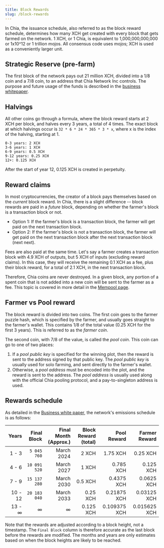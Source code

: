 ```yaml
---
title: Block Rewards
slug: /block-rewards
---
```


In Chia, the issuance schedule, also referred to as the block reward schedule, determines how many XCH get created with every block that gets farmed on the network. 1 XCH, or 1 Chia, is equivalent to 1,000,000,000,000 or 1x10^12 or 1 trillion mojos. All consensus code uses mojos; XCH is used as a conveniently larger unit.

## Strategic Reserve (pre-farm)

The first block of the network pays out 21 million XCH, divided into a 1/8 coin and a 7/8 coin, to an address that Chia Network Inc controls. The purpose and future usage of the funds is described in the [business whitepaper](https://www.chia.net/whitepaper).

## Halvings

All other coins go through a formula, where the block reward starts at 2 XCH per block, and halves every 3 years, a total of 4 times. The exact block at which halvings occur is `32 * 6 * 24 * 365 * 3 * x`, where x is the index of the halving, starting at 1.

```
0-3 years: 2 XCH
3-6 years: 1 XCH
6-9 years: 0.5 XCH
9-12 years: 0.25 XCH
12+: 0.125 XCH
```

After the start of year 12, 0.125 XCH is created in perpetuity.

## Reward claims

In most cryptocurrencies, the creator of a block pays themselves based on the _current_ block reward. In Chia, there is a slight difference -- block rewards are paid in a _future_ block, depending on whether the farmer's block is a transaction block or not.

- Option 1: If the farmer's block is a transaction block, the farmer will get paid on the next transaction block.
- Option 2: If the farmer's block is not a transaction block, the farmer will get paid on the next transaction block after the next transaction block (next next).

Fees are also paid at the same time. Let's say a farmer creates a transaction block with 4.9 XCH of outputs, but 5 XCH of inputs (excluding reward claims). In this case, they will receive the remaining 0.1 XCH as a fee, plus their block reward, for a total of 2.1 XCH, in the next transaction block.

Therefore, Chia coins are never destroyed. In a given block, any portion of a spent coin that is not added into a new coin will be sent to the farmer as a fee. This topic is covered in more detail in the [Mempool page](/mempool).

## Farmer vs Pool reward

The block reward is divided into two coins. The first coin goes to the farmer puzzle hash, which is specified by the farmer, and usually goes straight to the farmer's wallet. This contains 1/8 of the total value (0.25 XCH for the first 3 years). This is referred to as the _farmer coin_.

The second coin, with 7/8 of the value, is called the _pool coin_. This coin can go to one of two places:

1. If a _pool public key_ is specified for the winning plot, then the reward is sent to the address signed by that public key. The _pool public key_ is usually used for solo farming, and sent directly to the farmer's wallet.
2. Otherwise, a _pool address_ must be encoded into the plot, and the reward is sent to the address. The _pool address_ is usually used along with the official Chia pooling protocol, and a pay-to-singleton address is used.

## Rewards schedule

As detailed in the [Business white paper](https://www.chia.net/whitepaper), the network's emissions schedule is as follows:

|   Years | Final<br/>Block | Final Month<br/>(Approx.) | Block Reward<br/>(total) | Pool<br/>Reward | Farmer<br/>Reward |
| -------:| ---------------------:| -------------------------------:| ------------------------------:| ---------------------:| -----------------------:|
|   1 - 3 |           `5 045 760` |                      March 2024 |                          2 XCH |              1.75 XCH |                0.25 XCH |
|   4 - 6 |          `10 091 520` |                      March 2027 |                          1 XCH |             0.785 XCH |               0.125 XCH |
|   7 - 9 |          `15 137 280` |                      March 2030 |                        0.5 XCH |            0.4375 XCH |              0.0625 XCH |
| 10 - 12 |          `20 183 040` |                      March 2033 |                       0.25 XCH |           0.21875 XCH |             0.03125 XCH |
|  13 - ∞ |                     ∞ |                               ∞ |                      0.125 XCH |          0.109375 XCH |            0.015625 XCH |

Note that the rewards are adjusted according to a block height, not a timestamp. The `Final Block` column is therefore accurate as the last block before the rewards are modified. The months and years are only estimates based on when the block heights are likely to be reached.